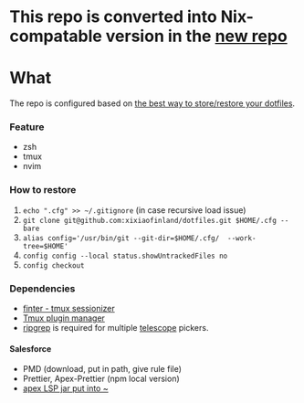 # This repo is converted into Nix-compatable version in the [new repo](https://github.com/xixiaofinland/dotfiles-nix)


# What

The repo is configured based on [the best way to store/restore your
dotfiles](https://www.atlassian.com/git/tutorials/dotfiles).

### Feature

- zsh
- tmux
- nvim

### How to restore

1. `echo ".cfg" >> ~/.gitignore` (in case recursive load issue)
2. `git clone git@github.com:xixiaofinland/dotfiles.git $HOME/.cfg --bare`
3. `alias config='/usr/bin/git --git-dir=$HOME/.cfg/  --work-tree=$HOME'`
4. `config config --local status.showUntrackedFiles no`
5. `config checkout`


### Dependencies

- [finter - tmux sessionizer](https://github.com/xixiaofinland/finter)
- [Tmux plugin manager](https://github.com/tmux-plugins/tpm)
- [ripgrep](https://github.com/BurntSushi/ripgrep#installation) is required for
  multiple
[telescope](https://github.com/nvim-telescope/telescope.nvim#suggested-dependencies)
pickers.

#### Salesforce
- PMD (download, put in path, give rule file)
- Prettier, Apex-Prettier (npm local version)
- [apex LSP jar put into
~](https://github.com/forcedotcom/salesforcedx-vscode/blob/develop/packages/salesforcedx-vscode-apex/out/apex-jorje-lsp.jar)
